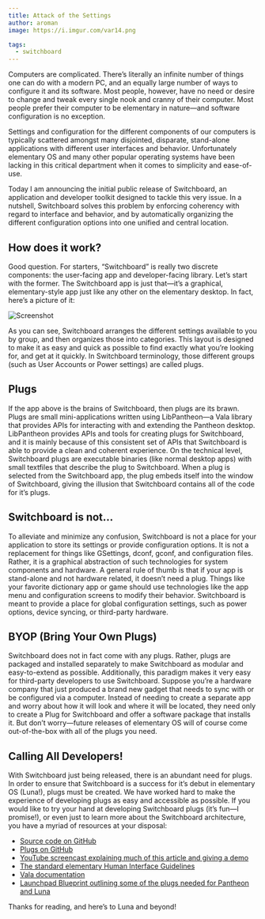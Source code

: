 ```yaml
---
title: Attack of the Settings
author: aroman
image: https://i.imgur.com/var14.png

tags:
  - switchboard
---
```


Computers are complicated. There’s literally an infinite number of things one can do with a modern PC, and an equally large number of ways to configure it and its software. Most people, however, have no need or desire to change and tweak every single nook and cranny of their computer. Most people prefer their computer to be elementary in nature—and software configuration is no exception.

Settings and configuration for the different components of our computers is typically scattered amongst many disjointed, disparate, stand-alone applications with different user interfaces and behavior. Unfortunately elementary OS and many other popular operating systems have been lacking in this critical department when it comes to simplicity and ease-of-use.

Today I am announcing the initial public release of Switchboard, an application and developer toolkit designed to tackle this very issue. In a nutshell, Switchboard solves this problem by enforcing coherency with regard to interface and behavior, and by automatically organizing the different configuration options into one unified and central location.

## How does it work?

Good question. For starters, “Switchboard” is really two discrete components: the user-facing app and developer-facing library. Let’s start with the former. The Switchboard app is just that—it’s a graphical, elementary-style app just like any other on the elementary desktop. In fact, here’s a picture of it:

![Screenshot](https://i.imgur.com/var14.png)

As you can see, Switchboard arranges the different settings available to you by group, and then organizes those into categories. This layout is designed to make it as easy and quick as possible to find exactly what you’re looking for, and get at it quickly. In Switchboard terminology, those different groups (such as User Accounts or Power settings) are called plugs.

## Plugs

If the app above is the brains of Switchboard, then plugs are its brawn. Plugs are small mini-applications written using LibPantheon—a Vala library that provides APIs for interacting with and extending the Pantheon desktop. LibPantheon provides APIs and tools for creating plugs for Switchboard, and it is mainly because of this consistent set of APIs that Switchboard is able to provide a clean and coherent experience. On the technical level, Switchboard plugs are executable binaries (like normal desktop apps) with small textfiles that describe the plug to Switchboard. When a plug is selected from the Switchboard app, the plug embeds itself into the window of Switchboard, giving the illusion that Switchboard contains all of the code for it’s plugs.

## Switchboard is not…

To alleviate and minimize any confusion, Switchboard is not a place for your application to store its settings or provide configuration options. It is not a replacement for things like GSettings, dconf, gconf, and configuration files. Rather, it is a graphical abstraction of such technologies for system components and hardware. A general rule of thumb is that if your app is stand-alone and not hardware related, it doesn’t need a plug. Things like your favorite dictionary app or game should use technologies like the app menu and configuration screens to modify their behavior. Switchboard is meant to provide a place for global configuration settings, such as power options, device syncing, or third-party hardware.

## BYOP (Bring Your Own Plugs)

Switchboard does not in fact come with any plugs. Rather, plugs are packaged and installed separately to make Switchboard as modular and easy-to-extend as possible. Additionally, this paradigm makes it very easy for third-party developers to use Switchboard. Suppose you’re a hardware company that just produced a brand new gadget that needs to sync with or be configured via a computer. Instead of needing to create a separate app and worry about how it will look and where it will be located, they need only to create a Plug for Switchboard and offer a software package that installs it. But don’t worry—future releases of elementary OS will of course come out-of-the-box with all of the plugs you need.

## Calling All Developers!

With Switchboard just being released, there is an abundant need for plugs. In order to ensure that Switchboard is a success for it’s debut in elementary OS (Luna!), plugs must be created. We have worked hard to make the experience of developing plugs as easy and accessible as possible. If you would like to try your hand at developing Switchboard plugs (it’s fun—I promise!), or even just to learn more about the Switchboard architecture, you have a myriad of resources at your disposal:

- [Source code on GitHub](https://github.com/elementary/switchboard)
- [Plugs on GitHub](https://github.com/elementary?q=switchboard-plug#org-repositories)
- [YouTube screencast explaining much of this article and giving a demo](http://www.youtube.com/watch?v=JF37THZoNsA)
- [The standard elementary Human Interface Guidelines](https://elementary.io/docs/human-interface-guidelines)
- [Vala documentation](https://valadoc.org/switchboard-2.0/Switchboard.html)
- [Launchpad Blueprint outlining some of the plugs needed for Pantheon and Luna](https://blueprints.launchpad.net/switchboard/+spec/default-plugs)

Thanks for reading, and here’s to Luna and beyond!
